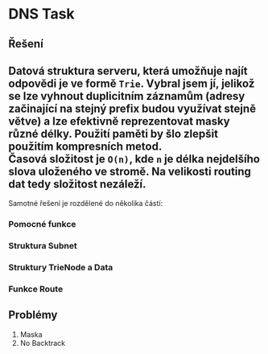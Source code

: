# DNS Task
## Řešení
Datová struktura serveru, která umožňuje najít odpovědi je ve formě `Trie`. Vybral jsem jí, jelikož se lze vyhnout duplicitním záznamům (adresy začinající na stejný prefix budou využívat stejně větve) a lze efektivně reprezentovat masky různé délky. Použití paměti by šlo zlepšit použitím kompresních metod.  
Časová složitost je `O(n)`, kde `n` je délka nejdelšího slova uloženého ve stromě. Na velikosti routing dat tedy složitost nezáleží.  
---
Samotné řešení je rozdělené do několika částí:

### Pomocné funkce
### Struktura Subnet
### Struktury TrieNode a Data
### Funkce Route

## Problémy
1) Maska
2) No Backtrack